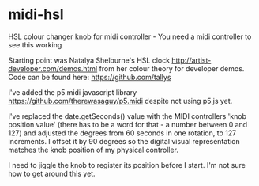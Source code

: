 # midi-hsl
HSL colour changer knob for midi controller - You need a midi controller to see this working

Starting point was Natalya Shelburne's HSL clock http://artist-developer.com/demos.html from her colour theory for developer demos. Code can be found here: https://github.com/tallys

I've added the p5.midi javascript library https://github.com/therewasaguy/p5.midi despite not using p5.js yet.

I've replaced the date.getSeconds() value with the MIDI controllers 'knob position value' (there has to be a word for that - a number between 0 and 127) and adjusted the degrees from 60 seconds in one rotation, to 127 increments.
I offset it by 90 degrees so the digital visual representation matches the knob position of my physical controller.

I need to jiggle the knob to register its position before I start. I'm not sure how to get around this yet.
